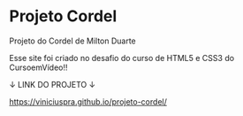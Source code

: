 # Projeto Cordel
Projeto do Cordel de Milton Duarte

Esse site foi criado no desafio do curso de HTML5 e CSS3 do CursoemVídeo!!

↓ LINK DO PROJETO ↓

https://viniciuspra.github.io/projeto-cordel/
